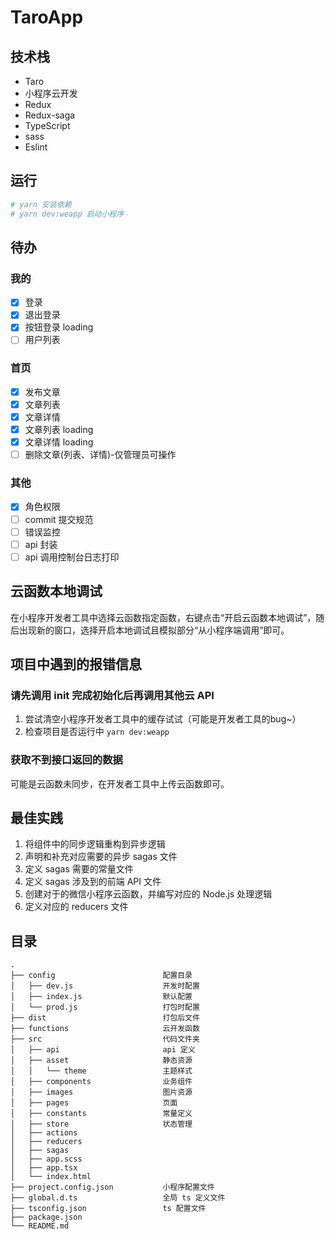 # TaroApp
## 技术栈
* Taro
* 小程序云开发
* Redux
* Redux-saga
* TypeScript
* sass
* Eslint

## 运行
```bash
# yarn 安装依赖
# yarn dev:weapp 启动小程序
```

## 待办
### 我的
- [x] 登录
- [x] 退出登录
- [x] 按钮登录 loading
- [ ] 用户列表

### 首页
- [x] 发布文章
- [x] 文章列表
- [x] 文章详情
- [x] 文章列表 loading
- [x] 文章详情 loading
- [ ] 删除文章(列表、详情)-仅管理员可操作

### 其他
- [x] 角色权限
- [ ] commit 提交规范
- [ ] 错误监控
- [ ] api 封装
- [ ] api 调用控制台日志打印

## 云函数本地调试
在小程序开发者工具中选择云函数指定函数，右键点击“开启云函数本地调试”，随后出现新的窗口，选择开启本地调试且模拟部分“从小程序端调用”即可。

## 项目中遇到的报错信息
### 请先调用 init 完成初始化后再调用其他云 API
1. 尝试清空小程序开发者工具中的缓存试试（可能是开发者工具的bug~）
2. 检查项目是否运行中 `yarn dev:weapp`

### 获取不到接口返回的数据
可能是云函数未同步，在开发者工具中上传云函数即可。

## 最佳实践
1. 将组件中的同步逻辑重构到异步逻辑
2. 声明和补充对应需要的异步 sagas 文件
3. 定义 sagas 需要的常量文件
4. 定义 sagas 涉及到的前端 API 文件
5. 创建对于的微信小程序云函数，并编写对应的 Node.js 处理逻辑
6. 定义对应的 reducers 文件

## 目录
```
.
├── config                        配置目录
│   ├── dev.js                    开发时配置
│   ├── index.js                  默认配置
│   └── prod.js                   打包时配置
├── dist                          打包后文件
├── functions                     云开发函数
├── src                           代码文件夹
│   ├── api                       api 定义
│   ├── asset                     静态资源
│   │   └── theme                 主题样式
│   ├── components                业务组件
│   ├── images                    图片资源
│   ├── pages                     页面
│   ├── constants                 常量定义
│   ├── store                     状态管理
│   ├── actions
│   ├── reducers
│   ├── sagas
│   ├── app.scss
│   ├── app.tsx
│   └── index.html
├── project.config.json           小程序配置文件
├── global.d.ts                   全局 ts 定义文件
├── tsconfig.json                 ts 配置文件
├── package.json
└── README.md
```
